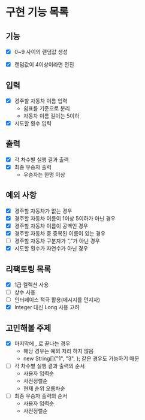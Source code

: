 # 구현 기능 목록

## 기능

* [x] 0~9 사이의 랜덤값 생성
* [x] 랜덤값이 4이상이라면 전진


## 입력

* [x] 경주할 자동차 이름 입력
  * 쉼표를 기준으로 분리
  * 자동차 이름 길이는 5이하
* [x] 시도할 횟수 입력

## 출력

* [x] 각 차수별 실행 결과 출력
* [x] 최종 우승자 출력
  * 우승자는 한명 이상


## 예외 사항

* [x] 경주할 자동차가 없는 경우
* [x] 경주할 자동차 이름이 1이상 5이하가 아닌 경우
* [x] 경주할 자동차 이름이 공백인 경우
* [x] 경주할 자동차 중 중복된 이름이 있는 경우
* [ ] 경주할 자동차 구분자가 ","가 아닌 경우
* [x] 시도할 횟수가 자연수가 아닌 경우

## 리팩토링 목록

* [x] 1급 컬렉션 사용
* [ ] 상수 사용
* [ ] 인터페이스 적극 활용(메시지를 던지자)
* [x] Integer 대신 Long 사용 고려

## 고민해볼 주제

* [x] 마지막에 , 로 끝나는 경우
  * 해당 경우는 예외 처리 하지 않음
  * new String[]{"1", "3", }; 같은 경우도 가능하기 때문
* [ ] 각 차수별 실행 결과 출력의 순서
  * 사용자 입력순
  * 사전정렬순
  * 현재 순위 오름차순
* [ ] 최종 우승자 출력의 순서
  * 사용자 입력순
  * 사전정렬순